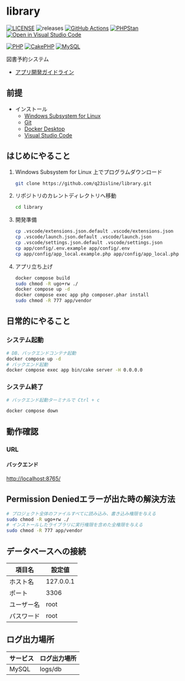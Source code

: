 # library

[![LICENSE](https://img.shields.io/badge/license-MIT-green.svg)](./LICENSE)
![releases](https://img.shields.io/github/release/q23isline/library.svg?logo=github)
[![GitHub Actions](https://github.com/q23isline/library/actions/workflows/ci.yml/badge.svg)](https://github.com/q23isline/library/actions/workflows/ci.yml)
[![PHPStan](https://img.shields.io/badge/PHPStan-level%208-brightgreen.svg?style=flat-square)](https://github.com/phpstan/phpstan)
[![Open in Visual Studio Code](https://img.shields.io/static/v1?logo=visualstudiocode&label=&message=Open%20in%20Visual%20Studio%20Code&labelColor=555555&color=007acc&logoColor=007acc)](https://github.dev/q23isline/library)

[![PHP](https://img.shields.io/static/v1?logo=php&label=PHP&message=v8.4.11&labelColor=555555&color=777BB4&logoColor=777BB4)](https://www.php.net)
[![CakePHP](https://img.shields.io/static/v1?logo=cakephp&label=CakePHP&message=v5.2.6&labelColor=555555&color=D33C43&logoColor=D33C43)](https://cakephp.org)
[![MySQL](https://img.shields.io/static/v1?logo=mysql&label=MySQL&message=v9.4&labelColor=555555&color=4479A1&logoColor=4479A1)](https://dev.mysql.com)

図書予約システム

- [アプリ開発ガイドライン](./app/README.md)

## 前提

- インストール
  - [Windows Subsystem for Linux](https://learn.microsoft.com/ja-jp/windows/wsl/)
  - [Git](https://git-scm.com/)
  - [Docker Desktop](https://www.docker.com/ja-jp/products/docker-desktop/)
  - [Visual Studio Code](https://code.visualstudio.com/)

## はじめにやること

1. Windows Subsystem for Linux 上でプログラムダウンロード

    ```bash
    git clone https://github.com/q23isline/library.git
    ```

2. リポジトリのカレントディレクトリへ移動

    ```bash
    cd library
    ```

3. 開発準備

    ```bash
    cp .vscode/extensions.json.default .vscode/extensions.json
    cp .vscode/launch.json.default .vscode/launch.json
    cp .vscode/settings.json.default .vscode/settings.json
    cp app/config/.env.example app/config/.env
    cp app/config/app_local.example.php app/config/app_local.php
    ```

4. アプリ立ち上げ

    ```bash
    docker compose build
    sudo chmod -R ugo+rw ./
    docker compose up -d
    docker compose exec app php composer.phar install
    sudo chmod -R 777 app/vendor
    ```

## 日常的にやること

### システム起動

```bash
# DB、バックエンドコンテナ起動
docker compose up -d
# バックエンド起動
docker compose exec app bin/cake server -H 0.0.0.0
```

### システム終了

```bash
# バックエンド起動ターミナルで Ctrl + c

docker compose down
```

## 動作確認

### URL

#### バックエンド

<http://localhost:8765/>

## Permission Deniedエラーが出た時の解決方法

```bash
# プロジェクト全体のファイルすべてに読み込み、書き込み権限を与える
sudo chmod -R ugo+rw ./
# インストールしたライブラリに実行権限を含めた全権限を与える
sudo chmod -R 777 app/vendor
```

## データベースへの接続

| 項目名     | 設定値    |
| ---------- | --------- |
| ホスト名   | 127.0.0.1 |
| ポート     | 3306      |
| ユーザー名 | root      |
| パスワード | root      |

## ログ出力場所

| サービス | ログ出力場所 |
| -------- | ------------ |
| MySQL    | logs/db      |
